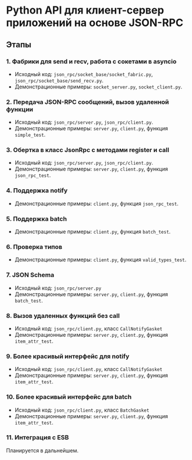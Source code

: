 # Python API для клиент-сервер приложений на основе JSON-RPC

## Этапы

### 1. Фабрики для send и recv, работа с сокетами в asyncio

* Исходный код: `json_rpc/socket_base/socket_fabric.py`, `json_rpc/socket_base/send_recv.py`.
* Демонстрационные примеры: `socket_server.py`, `socket_client.py`.

### 2. Передача JSON-RPC сообщений, вызов удаленной функции

* Исходный код: `json_rpc/server.py`, `json_rpc/client.py`.
* Демонстрационные примеры: `server.py`, `client.py`, функция `simple_test`.

### 3. Обертка в класс JsonRpc с методами register и call

* Исходный код: `json_rpc/server.py`, `json_rpc/client.py`.
* Демонстрационные примеры: `server.py`, `client.py`, функция `json_rpc_test`.

### 4. Поддержка notify

* Демонстрационные примеры: `client.py`, функция `json_rpc_test`.

### 5. Поддержка batch

* Демонстрационные примеры: `client.py`, функция `batch_test`.

### 6. Проверка типов

* Демонстрационные примеры: `client.py`, функция `valid_types_test`.

### 7. JSON Schema

* Исходный код: `json_rpc/server.py`
* Демонстрационные примеры: `server.py`, `client.py`, функция `batch_test`.

### 8. Вызов удаленных функций без call

* Исходный код: `json_rpc/client.py`, класс `CallNotifyGasket`
* Демонстрационные примеры: `server.py`, `client.py`, функция `item_attr_test`.

### 9. Более красивый интерфейс для notify

* Исходный код: `json_rpc/client.py`, класс `CallNotifyGasket`
* Демонстрационные примеры: `server.py`, `client.py`, функция `item_attr_test`.

### 10. Более красивый интерфейс для batch

* Исходный код: `json_rpc/client.py`, класс `BatchGasket`
* Демонстрационные примеры: `server.py`, `client.py`, функция `item_attr_test`.

### 11. Интеграция с ESB

Планируется в дальнейшем.
